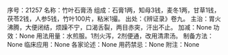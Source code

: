 序号：21257
名称：竹叶石膏汤
组成：石膏1两，知母3钱，麦冬1两，甘草1钱，茯苓2钱，人参5钱，竹叶100片，粘米1撮。
出处：《辨证录》卷九。
主治：胃火沸腾，大便闭结，烦躁不宁，口渴舌裂，两目赤突，汗出不止。
加减：None
功效：None
用法用量：水煎服。1剂火泻，2剂便通，改用清肃汤。
制备方法：None
临床应用：None
各家论述：None
用药禁忌：None
附注：None
